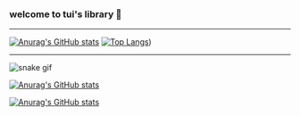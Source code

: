### welcome to tui's library 🐸
---

[![Anurag's GitHub stats](https://github-readme-stats.vercel.app/api?username=tuisapo&show_icons=true&theme=dracula&count_private=true&title_color=a7dbb5&border_color=#000000)](https://github.com/tuisapo)    [![Top Langs](https://github-readme-stats.vercel.app/api/top-langs/?username=tuisapo&layout=compact&count_private=false)](https://github.com/tuisapo))

---

![snake gif](https://github.com/tuisapo/tuisapo/blob/output/github-contribution-grid-snake.svg)

[![Anurag's GitHub stats](https://github-readme-stats.vercel.app/api?username=tuisapo&show_icons=true&theme=dracula&count_private=true&title_color=a7dbb5&border_color=#000000&border_radius=7)](https://github.com/tuisapo)

[![Anurag's GitHub stats](https://github-readme-stats.vercel.app/api?username=tuisapo&show_icons=true&count_private=true&title_color=a7dbb5&border_color=#a7dbb5&border_radius=7)](https://github.com/tuisapo)
